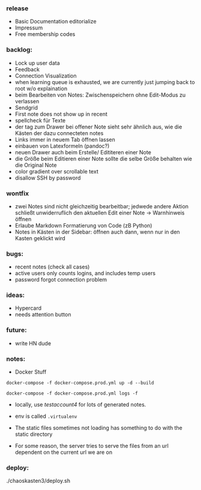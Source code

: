### release

* Basic Documentation editorialize
* Impressum
* Free membership codes

### backlog:

* Lock up user data
* Feedback
* Connection Visualization
* when learning queue is exhausted, we are currently just jumping back to root w/o explaination
* beim Bearbeiten von Notes: Zwischenspeichern ohne Edit-Modus zu verlassen
* Sendgrid
* First note does not show up in recent
* spellcheck für Texte
* der tag zum Drawer bei offener Note sieht sehr ähnlich aus, wie die Kästen der dazu connecteten notes
* Links immer in neuem Tab öffnen lassen
* einbauen von Latexformeln (pandoc?)
* neuen Drawer auch beim Erstelle/ Edititeren einer Note
* die Größe beim Editieren einer Note sollte die selbe Größe behalten wie die Original Note
* color gradient over scrollable text
* disallow SSH by password

### wontfix

* zwei Notes sind nicht gleichzeitig bearbeitbar; jedwede andere Aktion schließt unwiderruflich den aktuellen Edit einer Note -> Warnhinweis öffnen
* Erlaube Markdown Formatierung von Code (zB Python)
* Notes in Kästen in der Sidebar: öffnen auch dann, wenn nur in den Kasten geklickt wird


### bugs:

* recent notes (check all cases)
* active users only counts logins, and includes temp users
* password forgot connection problem

### ideas:

* Hypercard
* needs attention button

### future:

* write HN dude

### notes:

* Docker Stuff

`docker-compose -f docker-compose.prod.yml up -d --build`

`docker-compose -f docker-compose.prod.yml logs -f`

* locally, use *testaccount4* for lots of generated notes.
* env is called `.virtualenv`

* The static files sometimes not loading has something to do with the static directory
* For some reason, the server tries to serve the files from an url dependent on the current url we are on

### deploy:

./chaoskasten3/deploy.sh

